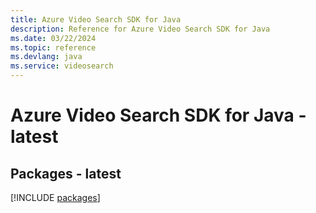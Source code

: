 ```yaml
---
title: Azure Video Search SDK for Java
description: Reference for Azure Video Search SDK for Java
ms.date: 03/22/2024
ms.topic: reference
ms.devlang: java
ms.service: videosearch
---
```

# Azure Video Search SDK for Java - latest
## Packages - latest
[!INCLUDE [packages](video-search-index.md)]